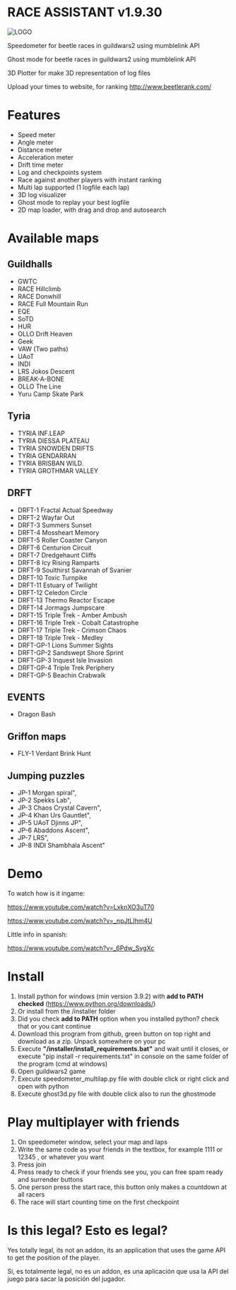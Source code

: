 # RACE ASSISTANT v1.9.30

![LOGO](https://user-images.githubusercontent.com/44058571/116699002-597dcc00-a9c5-11eb-8c08-e11e52794992.jpg)

Speedometer for beetle races in guildwars2 using mumblelink API

Ghost mode for beetle races in guildwars2 using mumblelink API

3D Plotter for make 3D representation of log files

Upload your times to website, for ranking
http://www.beetlerank.com/

# Features
 - Speed meter
 - Angle meter
 - Distance meter
 - Acceleration meter
 - Drift time meter
 - Log and checkpoints system
 - Race against another players with instant ranking
 - Multi lap supported (1 logfile each lap)
 - 3D log visualizer
 - Ghost mode to replay your best logfile
 - 2D map loader, with drag and drop and autosearch

# Available maps

## Guildhalls
 - GWTC
 - RACE Hillclimb
 - RACE Donwhill
 - RACE Full Mountain Run
 - EQE
 - SoTD
 - HUR
 - OLLO Drift Heaven
 - Geek
 - VAW (Two paths)
 - UAoT
 - INDI
 - LRS Jokos Descent
 - BREAK-A-BONE
 - OLLO The Line
 - Yuru Camp Skate Park
 
## Tyria
 - TYRIA INF.LEAP
 - TYRIA DIESSA PLATEAU
 - TYRIA SNOWDEN DRIFTS
 - TYRIA GENDARRAN
 - TYRIA BRISBAN WILD.
 - TYRIA GROTHMAR VALLEY
 
## DRFT
 - DRFT-1 Fractal Actual Speedway
 - DRFT-2 Wayfar Out
 - DRFT-3 Summers Sunset
 - DRFT-4 Mossheart Memory
 - DRFT-5 Roller Coaster Canyon
 - DRFT-6 Centurion Circuit
 - DRFT-7 Dredgehaunt Cliffs
 - DRFT-8 Icy Rising Ramparts
 - DRFT-9 Soulthirst Savannah of Svanier
 - DRFT-10 Toxic Turnpike
 - DRFT-11 Estuary of Twilight
 - DRFT-12 Celedon Circle
 - DRFT-13 Thermo Reactor Escape
 - DRFT-14 Jormags Jumpscare
 - DRFT-15 Triple Trek - Amber Ambush
 - DRFT-16 Triple Trek - Cobalt Catastrophe
 - DRFT-17 Triple Trek - Crimson Chaos
 - DRFT-18 Triple Trek - Medley
 - DRFT-GP-1 Lions Summer Sights
 - DRFT-GP-2 Sandswept Shore Sprint
 - DRFT-GP-3 Inquest Isle Invasion
 - DRFT-GP-4 Triple Trek Periphery
 - DRFT-GP-5 Beachin Crabwalk
 
## EVENTS
 - Dragon Bash
 
## Griffon maps
 - FLY-1 Verdant Brink Hunt

## Jumping puzzles
 - JP-1 Morgan spiral",
 - JP-2 Spekks Lab",
 - JP-3 Chaos Crystal Cavern",
 - JP-4 Khan Urs Gauntlet",
 - JP-5 UAoT Djinns JP",
 - JP-6 Abaddons Ascent",
 - JP-7 LRS",
 - JP-8 INDI Shambhala Ascent"

# Demo

To watch how is it ingame:

https://www.youtube.com/watch?v=LxknXO3uT70

https://www.youtube.com/watch?v=_npJtLIhm4U

Little info in spanish:

https://www.youtube.com/watch?v=_6Pdw_SvgXc

# Install

1. Install python for windows (min version 3.9.2) with **add to PATH checked** (https://www.python.org/downloads/) 
2. Or install from the /installer folder
3. Did you check **add to PATH** option when you installed python? check that or you cant continue
4. Download this program from github, green button on top right and download as a zip. Unpack somewhere on your pc
5. Execute **"/installer/install_requirements.bat"** and wait until it closes, or execute "pip install -r requirements.txt" in console on the same folder of the program (cmd at windows)
6. Open guildwars2 game
7. Execute speedometer_multilap.py file with double click or right click and open with python
8. Execute ghost3d.py file with double click also to run the ghostmode

# Play multiplayer with friends
1. On speedometer window, select your map and laps 
2. Write the same code as your friends in the textbox, for example 1111 or 12345 , or whatever you want
3. Press join
4. Press ready to check if your friends see you, you can free spam ready and surrender buttons
5. One person press the start race, this button only makes a countdown at all racers
6. The race will start counting time on the first checkpoint
 
# Is this legal? Esto es legal?
Yes totally legal, its not an addon, its an application that uses the game API to get the position of the player.

Si, es totalmente legal, no es un addon, es una aplicación que usa la API del juego para sacar la posición del jugador.

